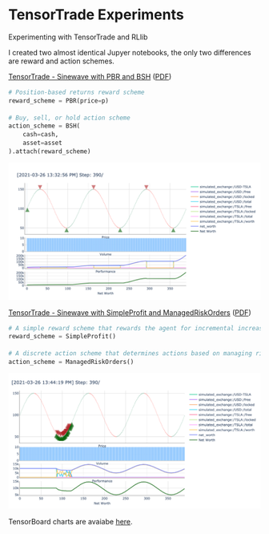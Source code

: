 # TensorTrade Experiments
Experimenting with TensorTrade and RLlib

I created two almost identical Jupyer notebooks, the only two differences are reward and action schemes.

[TensorTrade - Sinewave with PBR and BSH](https://github.com/Tomas0413/tensortrade-experiments/blob/main/TensorTrade%20-%20Sinewave%20with%20PBR%20and%20BSH.ipynb) ([PDF](https://github.com/Tomas0413/tensortrade-experiments/blob/main/TensorTrade%20-%20Sinewave%20with%20PBR%20and%20BSH%20-%20Jupyter%20Notebook.pdf))

```python
# Position-based returns reward scheme
reward_scheme = PBR(price=p)

# Buy, sell, or hold action scheme
action_scheme = BSH(
    cash=cash,
    asset=asset
).attach(reward_scheme)
```

![results](https://github.com/Tomas0413/tensortrade-experiments/blob/main/pbr_bsh_results.png "Sinewave with PBR and BSH results")


[TensorTrade - Sinewave with SimpleProfit and ManagedRiskOrders](https://github.com/Tomas0413/tensortrade-experiments/blob/main/TensorTrade%20-%20Sinewave%20with%20SimpleProfit%20and%20ManagedRiskOrders.ipynb) ([PDF](https://github.com/Tomas0413/tensortrade-experiments/blob/main/TensorTrade%20-%20Sinewave%20with%20SimpleProfit%20and%20ManagedRiskOrders%20-%20Jupyter%20Notebook.pdf))

```python
# A simple reward scheme that rewards the agent for incremental increases in net worth
reward_scheme = SimpleProfit()

# A discrete action scheme that determines actions based on managing risk
action_scheme = ManagedRiskOrders()
```

![results](https://github.com/Tomas0413/tensortrade-experiments/blob/main/simpleprofit_managedriskorders_results.png "Sinewave with SimpleProfit and ManagedRiskOrders results")


TensorBoard charts are avaiabe [here](https://github.com/Tomas0413/tensortrade-experiments/blob/main/TensorBoard.pdf). 
